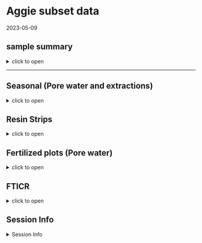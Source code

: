 Aggie subset data
================
2023-05-09

## sample summary

<details>
<summary>
click to open
</summary>

Soils were collected around trees on treelines in the western brooks
range Alaska varying in soil moisture. Three sites were chosen: Tussock
tundra (Mesic), Wet Sedge (Hydric), and Dryas-lichen tundra (Xeric). 8
similar trees were chosen per treatment based on their DBH and proximity
to the treeline. Snow fences were constructed as a treatment to build
larger snow packs around the given trees in winter and compared against
a control group where nothing was done besides sampling. In order to
reduce impact on these tree-plots 8 Ancillary trees were also chosen
based on the same DBH, proximity to treeline parameters and used for
seasonal sampling.  
A previous project conducted at these sites fertilized soils around
similar trees. These soils were also sampled to identify long term
effects of fertilization. Soils were collected from control and
snowfence trees in march and late may/early June (Just after thaw) along
with resin strips (Except in 2020). Soil pore water was taken regularly
during the growing season (2017-2019). During 2019 collection
frequencies reduced due to staffing and were disrupted due to COVID in
2020 with an inability to visit the field sites.

</details>

------------------------------------------------------------------------

## Seasonal (Pore water and extractions)

<details>
<summary>
click to open
</summary>

#### Extractable concentrations:

Ancillary plots only Here are the concentrations for soil K2SO4
extractable nitrate, phosphate, ammonium, total free primary amines,
phenolics, and total reducing sugars. Samples were taken in 2017, 2018
and 2019 at several time points. Due to COVID sample frequency reduced
significantly in 2020, and 2021. Note that some soils were collected in
2022, however none from the ancillary plots.

<details>
<summary>
click to open
</summary>

<img src="Aggie_Seasonal_files/figure-gfm/unnamed-chunk-1-1.png" width="100%" /><img src="Aggie_Seasonal_files/figure-gfm/unnamed-chunk-1-2.png" width="100%" /><img src="Aggie_Seasonal_files/figure-gfm/unnamed-chunk-1-3.png" width="100%" /><img src="Aggie_Seasonal_files/figure-gfm/unnamed-chunk-1-4.png" width="100%" /><img src="Aggie_Seasonal_files/figure-gfm/unnamed-chunk-1-5.png" width="100%" /><img src="Aggie_Seasonal_files/figure-gfm/unnamed-chunk-1-6.png" width="100%" />

</details>

###### Extractable LME:

<details>
<summary>
click to open
</summary>

| analyte   | variable        | numDF | denDF |     F-value |   p_value | p_value == round(p_value, 3) | asterisk |
|:----------|:----------------|------:|------:|------------:|----------:|:-----------------------------|:---------|
| NH4       | MONTH           |     1 |   299 |   4.4976102 | 0.0347652 | FALSE                        | \*       |
| NH4       | YEAR            |     1 |   299 |  11.2811565 | 0.0008844 | FALSE                        | \*       |
| NH4       | Site            |     2 |   299 |  10.7628418 | 0.0000306 | FALSE                        | \*       |
| NH4       | MONTH:YEAR      |     1 |   299 |  25.8473424 | 0.0000007 | FALSE                        | \*       |
| NH4       | MONTH:Site      |     2 |   299 |   3.1565002 | 0.0439968 | FALSE                        | \*       |
| NH4       | YEAR:Site       |     2 |   299 |   0.1679324 | 0.8454906 | FALSE                        | NA       |
| NH4       | MONTH:YEAR:Site |     2 |   299 |   9.9729752 | 0.0000641 | FALSE                        | \*       |
| NO3       | MONTH           |     1 |   299 |  15.8736992 | 0.0000851 | FALSE                        | \*       |
| NO3       | YEAR            |     1 |   299 | 191.6510913 | 0.0000000 | TRUE                         | \*       |
| NO3       | Site            |     2 |   299 |   5.4194677 | 0.0048754 | FALSE                        | \*       |
| NO3       | MONTH:YEAR      |     1 |   299 |  79.7173905 | 0.0000000 | TRUE                         | \*       |
| NO3       | MONTH:Site      |     2 |   299 |   2.7517372 | 0.0654336 | FALSE                        | NA       |
| NO3       | YEAR:Site       |     2 |   299 |   0.7235968 | 0.4858520 | FALSE                        | NA       |
| NO3       | MONTH:YEAR:Site |     2 |   299 |   0.5220105 | 0.5938662 | FALSE                        | NA       |
| PO4       | MONTH           |     1 |   297 |   4.3851250 | 0.0371013 | FALSE                        | \*       |
| PO4       | YEAR            |     1 |   297 |   8.9415670 | 0.0030209 | FALSE                        | \*       |
| PO4       | Site            |     2 |   297 |  15.4792652 | 0.0000004 | FALSE                        | \*       |
| PO4       | MONTH:YEAR      |     1 |   297 |   3.1812235 | 0.0755099 | FALSE                        | NA       |
| PO4       | MONTH:Site      |     2 |   297 |   1.6149417 | 0.2006439 | FALSE                        | NA       |
| PO4       | YEAR:Site       |     2 |   297 |   0.7670401 | 0.4653033 | FALSE                        | NA       |
| PO4       | MONTH:YEAR:Site |     2 |   297 |   6.8148330 | 0.0012772 | FALSE                        | \*       |
| TFPA      | MONTH           |     1 |   295 |   4.3596276 | 0.0376579 | FALSE                        | \*       |
| TFPA      | YEAR            |     1 |   295 |   0.9365378 | 0.3339626 | FALSE                        | NA       |
| TFPA      | Site            |     2 |   295 |   8.9978631 | 0.0001610 | FALSE                        | \*       |
| TFPA      | MONTH:YEAR      |     1 |   295 |  10.7394407 | 0.0011740 | FALSE                        | \*       |
| TFPA      | MONTH:Site      |     2 |   295 |   2.2879118 | 0.1032761 | FALSE                        | NA       |
| TFPA      | YEAR:Site       |     2 |   295 |   1.0357558 | 0.3562452 | FALSE                        | NA       |
| TFPA      | MONTH:YEAR:Site |     2 |   295 |   8.6859168 | 0.0002161 | FALSE                        | \*       |
| TRS       | MONTH           |     1 |   299 |   5.1331611 | 0.0241880 | FALSE                        | \*       |
| TRS       | YEAR            |     1 |   299 |   0.4554783 | 0.5002663 | FALSE                        | NA       |
| TRS       | Site            |     2 |   299 |   3.7207078 | 0.0253453 | FALSE                        | \*       |
| TRS       | MONTH:YEAR      |     1 |   299 |   6.6029744 | 0.0106654 | FALSE                        | \*       |
| TRS       | MONTH:Site      |     2 |   299 |   0.0846192 | 0.9188841 | FALSE                        | NA       |
| TRS       | YEAR:Site       |     2 |   299 |   0.7870434 | 0.4561293 | FALSE                        | NA       |
| TRS       | MONTH:YEAR:Site |     2 |   299 |   1.3061226 | 0.2724092 | FALSE                        | NA       |
| phenolics | MONTH           |     1 |   300 |   7.9247530 | 0.0051990 | FALSE                        | \*       |
| phenolics | YEAR            |     1 |   300 |  19.5917324 | 0.0000134 | FALSE                        | \*       |
| phenolics | Site            |     2 |   300 |   2.2015022 | 0.1124212 | FALSE                        | NA       |
| phenolics | MONTH:YEAR      |     1 |   300 |   3.4818756 | 0.0630201 | FALSE                        | NA       |
| phenolics | MONTH:Site      |     2 |   300 |   0.9607031 | 0.3837977 | FALSE                        | NA       |
| phenolics | YEAR:Site       |     2 |   300 |   1.8956076 | 0.1520220 | FALSE                        | NA       |
| phenolics | MONTH:YEAR:Site |     2 |   300 |   1.2762146 | 0.2806025 | FALSE                        | NA       |

</details>

#### Seasonal pore water concentrations:

Pore water was collected from around the crown of trees in northwest
Alaska to obtain a seasonal perspective of nutrient flow. 2017, 2018 and
2019 had many samples collected, however due to restrictions in travel
during/after COVID only a single set of pore water measurements were
taken. We will likely remove the 2020 and 2021 pore water samples from
the data set.

<details>
<summary>
click to open
</summary>

<img src="Aggie_Seasonal_files/figure-gfm/unnamed-chunk-3-1.png" width="100%" /><img src="Aggie_Seasonal_files/figure-gfm/unnamed-chunk-3-2.png" width="100%" /><img src="Aggie_Seasonal_files/figure-gfm/unnamed-chunk-3-3.png" width="100%" /><img src="Aggie_Seasonal_files/figure-gfm/unnamed-chunk-3-4.png" width="100%" /><img src="Aggie_Seasonal_files/figure-gfm/unnamed-chunk-3-5.png" width="100%" />

</details>

###### Seasonal pore water LME:

<details>
<summary>
click to open
</summary>

| analyte | variable  | numDF | denDF |     F-value | p_value | asterisk |
|:--------|:----------|------:|------:|------------:|--------:|:---------|
| Mass    | MONTH     |     1 |  2208 |   0.0612205 |   0.805 | NA       |
| Mass    | YEAR      |     1 |  2208 |   1.8015229 |   0.180 | NA       |
| Mass    | Site      |     2 |  2208 |   1.2360672 |   0.291 | NA       |
| Mass    | treatment |     2 |  2208 |   1.1057461 |   0.331 | NA       |
| NH4     | MONTH     |     1 |  2243 |  26.0401282 |   0.000 | \*       |
| NH4     | YEAR      |     1 |  2243 | 286.4451963 |   0.000 | \*       |
| NH4     | Site      |     2 |  2243 |   0.1469776 |   0.863 | NA       |
| NH4     | treatment |     2 |  2243 |   1.3044999 |   0.272 | NA       |
| NO3     | MONTH     |     1 |  2206 |   0.0094192 |   0.923 | NA       |
| NO3     | YEAR      |     1 |  2206 |  99.9662866 |   0.000 | \*       |
| NO3     | Site      |     2 |  2206 |  34.7994825 |   0.000 | \*       |
| NO3     | treatment |     2 |  2206 |   5.2813921 |   0.005 | \*       |
| PO4     | MONTH     |     1 |  2178 |  30.1680789 |   0.000 | \*       |
| PO4     | YEAR      |     1 |  2178 | 379.1874157 |   0.000 | \*       |
| PO4     | Site      |     2 |  2178 |   4.1794646 |   0.015 | \*       |
| PO4     | treatment |     2 |  2178 |   1.3890078 |   0.250 | NA       |
| TFPA    | MONTH     |     1 |  2130 |   4.6966325 |   0.030 | \*       |
| TFPA    | YEAR      |     1 |  2130 |   0.0016565 |   0.968 | NA       |
| TFPA    | Site      |     2 |  2130 |   4.7275359 |   0.009 | \*       |
| TFPA    | treatment |     2 |  2130 |   0.8810253 |   0.415 | NA       |
| TRS     | MONTH     |     1 |  2231 |  41.5239057 |   0.000 | \*       |
| TRS     | YEAR      |     1 |  2231 | 114.7911306 |   0.000 | \*       |
| TRS     | Site      |     2 |  2231 |   4.8212145 |   0.008 | \*       |
| TRS     | treatment |     2 |  2231 |   6.1957137 |   0.002 | \*       |

</details>

#### Microbial biomass

Microbial biomass measurements were collected using CHCL3 fumigation
method along side the K2SO4 extracts. Significant changes in microbial
biomass over time and between sites, including a biomass crash observed
in 2018, biomass was not seen increasing again until the end of 2019.

<details>
<summary>
click to open
</summary>
<img src="Aggie_Seasonal_files/figure-gfm/unnamed-chunk-5-1.png" width="100%" /><img src="Aggie_Seasonal_files/figure-gfm/unnamed-chunk-5-2.png" width="100%" /><img src="Aggie_Seasonal_files/figure-gfm/unnamed-chunk-5-3.png" width="100%" />
</details>

###### Microbial biomass LME:

<details>
<summary>
click to open LME results
</summary>

| analyte | variable        | numDF | denDF |   F-value |   p_value | p_value == round(p_value, 3) | asterisk |
|:--------|:----------------|------:|------:|----------:|----------:|:-----------------------------|:---------|
| MBC     | Site            |     2 |   266 |  8.324702 | 0.0003114 | FALSE                        | \*       |
| MBC     | MONTH:YEAR      |     1 |   266 | 12.319021 | 0.0005264 | FALSE                        | \*       |
| MBC     | MONTH:Site      |     2 |   266 |  4.075738 | 0.0180513 | FALSE                        | \*       |
| MBC     | YEAR:Site       |     2 |   266 |  5.834864 | 0.0033110 | FALSE                        | \*       |
| MBC     | MONTH:YEAR:Site |     2 |   266 |  4.331849 | 0.0140828 | FALSE                        | \*       |
| MBN     | YEAR            |     1 |   266 | 83.921320 | 0.0000000 | TRUE                         | \*       |
| MBN     | MONTH:Site      |     2 |   266 | 12.707745 | 0.0000054 | FALSE                        | \*       |
| MBN     | YEAR:Site       |     2 |   266 |  5.680923 | 0.0038375 | FALSE                        | \*       |
| MBN     | MONTH:YEAR:Site |     2 |   266 |  9.534462 | 0.0001002 | FALSE                        | \*       |
| Mic.PO4 | YEAR            |     1 |   269 | 20.701633 | 0.0000081 | FALSE                        | \*       |

Biomass LME significant comparisons

| analyte | variable        | numDF | denDF |    F-value |   p_value | p_value == round(p_value, 3) | asterisk |
|:--------|:----------------|------:|------:|-----------:|----------:|:-----------------------------|:---------|
| MBC     | MONTH           |     1 |   266 |  0.2964890 | 0.5865481 | FALSE                        | NA       |
| MBC     | YEAR            |     1 |   266 |  0.6913539 | 0.4064500 | FALSE                        | NA       |
| MBC     | Site            |     2 |   266 |  8.3247024 | 0.0003114 | FALSE                        | \*       |
| MBC     | MONTH:YEAR      |     1 |   266 | 12.3190213 | 0.0005264 | FALSE                        | \*       |
| MBC     | MONTH:Site      |     2 |   266 |  4.0757381 | 0.0180513 | FALSE                        | \*       |
| MBC     | YEAR:Site       |     2 |   266 |  5.8348642 | 0.0033110 | FALSE                        | \*       |
| MBC     | MONTH:YEAR:Site |     2 |   266 |  4.3318485 | 0.0140828 | FALSE                        | \*       |
| MBN     | MONTH           |     1 |   266 |  3.4767076 | 0.0633397 | FALSE                        | NA       |
| MBN     | YEAR            |     1 |   266 | 83.9213198 | 0.0000000 | TRUE                         | \*       |
| MBN     | Site            |     2 |   266 |  1.9146197 | 0.1494237 | FALSE                        | NA       |
| MBN     | MONTH:YEAR      |     1 |   266 |  0.8526888 | 0.3566297 | FALSE                        | NA       |
| MBN     | MONTH:Site      |     2 |   266 | 12.7077452 | 0.0000054 | FALSE                        | \*       |
| MBN     | YEAR:Site       |     2 |   266 |  5.6809231 | 0.0038375 | FALSE                        | \*       |
| MBN     | MONTH:YEAR:Site |     2 |   266 |  9.5344615 | 0.0001002 | FALSE                        | \*       |
| Mic.PO4 | MONTH           |     1 |   269 |  1.1502124 | 0.2844659 | FALSE                        | NA       |
| Mic.PO4 | YEAR            |     1 |   269 | 20.7016330 | 0.0000081 | FALSE                        | \*       |
| Mic.PO4 | Site            |     2 |   269 |  1.0203188 | 0.3618707 | FALSE                        | NA       |
| Mic.PO4 | MONTH:YEAR      |     1 |   269 |  3.4249215 | 0.0653156 | FALSE                        | NA       |
| Mic.PO4 | MONTH:Site      |     2 |   269 |  2.1748958 | 0.1156139 | FALSE                        | NA       |
| Mic.PO4 | YEAR:Site       |     2 |   269 |  2.2689271 | 0.1053990 | FALSE                        | NA       |
| Mic.PO4 | MONTH:YEAR:Site |     2 |   269 |  1.4283485 | 0.2415165 | FALSE                        | NA       |

Biomass LME all comparisons

</details>
</details>

## Resin Strips

<details>
<summary>
click to open
</summary>

#### Resin strip data by site:

Resin stips showed significant differences between sites. Primary
feature: Xeric contained high NO3, and Mesic contained high PO4. These
differences were not seen in soil extractions, in fact Mesic showed the
highest NO3 extractable concentrations consistently, and Hydric showed
the highest po4 extractable concentrations consistently.

<details>
<summary>
click to open
</summary>

<img src="Aggie_Seasonal_files/figure-gfm/unnamed-chunk-7-1.png" width="100%" /><img src="Aggie_Seasonal_files/figure-gfm/unnamed-chunk-7-2.png" width="100%" /><img src="Aggie_Seasonal_files/figure-gfm/unnamed-chunk-7-3.png" width="100%" />

</details>

###### Resin strip ANOVA:

<details>
<summary>
click to open ANOVA stats
</summary>

| analyte   | YEAR | Purpose2 |   p.value | asterisk |
|:----------|-----:|:---------|----------:|:---------|
| Ammonium  | 2018 | GS       | 0.0000000 | \*       |
| Ammonium  | 2019 | OW       | 0.0000003 | \*       |
| Ammonium  | 2019 | GS       | 0.0000644 | \*       |
| Nitrate   | 2017 | OW       | 0.0223603 | \*       |
| Nitrate   | 2018 | OW-GS    | 0.0425072 | \*       |
| Nitrate   | 2018 | GS       | 0.0172312 | \*       |
| Nitrate   | 2020 | OW-GS    | 0.0011635 | \*       |
| Nitrate   | 2021 | OW       | 0.0000000 | \*       |
| Phosphate | 2017 | OW       | 0.0000001 | \*       |
| Phosphate | 2018 | OW-GS    | 0.0153396 | \*       |
| Phosphate | 2018 | GS       | 0.0011471 | \*       |
| Phosphate | 2020 | OW-GS    | 0.0057749 | \*       |
| Phosphate | 2021 | OW       | 0.0000002 | \*       |

Significant differences between sites

| analyte   | YEAR | Purpose2 |   p.value | asterisk |
|:----------|-----:|:---------|----------:|:---------|
| Ammonium  | 2017 | OW       | 0.0526606 | NA       |
| Ammonium  | 2018 | OW-GS    | 0.2519457 | NA       |
| Ammonium  | 2018 | GS       | 0.0000000 | \*       |
| Ammonium  | 2019 | OW       | 0.0000003 | \*       |
| Ammonium  | 2019 | GS       | 0.0000644 | \*       |
| Ammonium  | 2020 | OW-GS    | 0.7553321 | NA       |
| Ammonium  | 2021 | OW       | 0.8304596 | NA       |
| Nitrate   | 2017 | OW       | 0.0223603 | \*       |
| Nitrate   | 2018 | OW-GS    | 0.0425072 | \*       |
| Nitrate   | 2018 | GS       | 0.0172312 | \*       |
| Nitrate   | 2019 | OW       |       NaN | NA       |
| Nitrate   | 2019 | GS       | 0.0915005 | NA       |
| Nitrate   | 2020 | OW-GS    | 0.0011635 | \*       |
| Nitrate   | 2021 | OW       | 0.0000000 | \*       |
| Phosphate | 2017 | OW       | 0.0000001 | \*       |
| Phosphate | 2018 | OW-GS    | 0.0153396 | \*       |
| Phosphate | 2018 | GS       | 0.0011471 | \*       |
| Phosphate | 2019 | OW       | 0.1746391 | NA       |
| Phosphate | 2019 | GS       |       NaN | NA       |
| Phosphate | 2020 | OW-GS    | 0.0057749 | \*       |
| Phosphate | 2021 | OW       | 0.0000002 | \*       |

differences between sites all

</details>
</details>

## Fertilized plots (Pore water)

<details>
<summary>
click to open
</summary>

#### Pore water data:

pore water measurements from fertilized plots showed little variation in
N components, but significantly more PO4 in 2017 and 2018 all season,
with concentrations returning to that of the other plots near the end of
2019 in xeric and mesic. In Hydric concentrations of PO4 in pore water
were also significantly higher in 2017, and at the beginning of 2018 and
return to similar concentrations of other plots at the end of 2018, and
remained similar for 2019.
<details>
<summary>
click to open LME results
</summary>
<img src="Aggie_Seasonal_files/figure-gfm/unnamed-chunk-9-1.png" width="100%" /><img src="Aggie_Seasonal_files/figure-gfm/unnamed-chunk-9-2.png" width="100%" /><img src="Aggie_Seasonal_files/figure-gfm/unnamed-chunk-9-3.png" width="100%" /><img src="Aggie_Seasonal_files/figure-gfm/unnamed-chunk-9-4.png" width="100%" /><img src="Aggie_Seasonal_files/figure-gfm/unnamed-chunk-9-5.png" width="100%" />
</details>

###### Pore water LME:

<details>
<summary>
click to open LME results
</summary>

| analyte | variable                  | numDF | denDF |    F-value |   p_value | p_value == round(p_value, 3) | asterisk |
|:--------|:--------------------------|------:|------:|-----------:|----------:|:-----------------------------|:---------|
| NH4     | MONTH                     |     1 |  2519 |  23.613547 | 0.0000012 | FALSE                        | \*       |
| NH4     | YEAR                      |     1 |  2519 | 222.858138 | 0.0000000 | TRUE                         | \*       |
| NH4     | MONTH:YEAR                |     1 |  2519 |  26.076260 | 0.0000004 | FALSE                        | \*       |
| NH4     | YEAR:treatment            |     3 |  2519 |  17.072934 | 0.0000000 | FALSE                        | \*       |
| NH4     | MONTH:YEAR:treatment      |     3 |  2519 |   6.656544 | 0.0001785 | FALSE                        | \*       |
| NH4     | YEAR:Site:treatment       |     6 |  2519 |   2.142476 | 0.0457770 | FALSE                        | \*       |
| NH4     | MONTH:YEAR:Site:treatment |     6 |  2519 |   3.822831 | 0.0008478 | FALSE                        | \*       |
| NO3     | YEAR                      |     1 |  2451 |  71.195558 | 0.0000000 | TRUE                         | \*       |
| NO3     | Site                      |     2 |  2451 |  37.262320 | 0.0000000 | FALSE                        | \*       |
| NO3     | treatment                 |     3 |  2451 |   3.078040 | 0.0265207 | FALSE                        | \*       |
| NO3     | MONTH:Site                |     2 |  2451 |  15.651052 | 0.0000002 | FALSE                        | \*       |
| NO3     | MONTH:treatment           |     3 |  2451 |   3.621275 | 0.0126115 | FALSE                        | \*       |
| NO3     | YEAR:treatment            |     3 |  2451 |   8.385542 | 0.0000152 | FALSE                        | \*       |
| NO3     | Site:treatment            |     6 |  2451 |   6.335395 | 0.0000013 | FALSE                        | \*       |
| NO3     | MONTH:YEAR:treatment      |     3 |  2451 |   5.301887 | 0.0012129 | FALSE                        | \*       |
| NO3     | MONTH:Site:treatment      |     6 |  2451 |   4.869738 | 0.0000590 | FALSE                        | \*       |
| NO3     | YEAR:Site:treatment       |     6 |  2451 |   2.188305 | 0.0413914 | FALSE                        | \*       |
| NO3     | MONTH:YEAR:Site:treatment |     6 |  2451 |   7.250415 | 0.0000001 | FALSE                        | \*       |
| PO4     | MONTH                     |     1 |  2399 |  12.714676 | 0.0003699 | FALSE                        | \*       |
| PO4     | YEAR                      |     1 |  2399 |  36.907406 | 0.0000000 | FALSE                        | \*       |
| PO4     | Site                      |     2 |  2399 |   4.591018 | 0.0102318 | FALSE                        | \*       |
| PO4     | treatment                 |     3 |  2399 |  32.581066 | 0.0000000 | TRUE                         | \*       |
| PO4     | MONTH:treatment           |     3 |  2399 |  16.607893 | 0.0000000 | FALSE                        | \*       |
| PO4     | YEAR:treatment            |     3 |  2399 |   7.921766 | 0.0000295 | FALSE                        | \*       |
| PO4     | Site:treatment            |     6 |  2399 |  10.502743 | 0.0000000 | FALSE                        | \*       |
| PO4     | MONTH:YEAR:treatment      |     3 |  2399 |  21.929755 | 0.0000000 | FALSE                        | \*       |
| PO4     | MONTH:Site:treatment      |     6 |  2399 |   3.880165 | 0.0007359 | FALSE                        | \*       |
| PO4     | YEAR:Site:treatment       |     6 |  2399 |   3.614009 | 0.0014277 | FALSE                        | \*       |
| PO4     | MONTH:YEAR:Site:treatment |     6 |  2399 |   8.323264 | 0.0000000 | FALSE                        | \*       |
| TFPA    | MONTH                     |     1 |  2346 |   4.364881 | 0.0367945 | FALSE                        | \*       |
| TFPA    | Site                      |     2 |  2346 |   6.300836 | 0.0018660 | FALSE                        | \*       |
| TFPA    | YEAR:Site                 |     2 |  2346 |   3.253995 | 0.0387940 | FALSE                        | \*       |
| TRS     | MONTH                     |     1 |  2497 |  37.472507 | 0.0000000 | FALSE                        | \*       |
| TRS     | YEAR                      |     1 |  2497 | 128.289731 | 0.0000000 | TRUE                         | \*       |
| TRS     | Site                      |     2 |  2497 |   5.368236 | 0.0047163 | FALSE                        | \*       |
| TRS     | treatment                 |     3 |  2497 |   5.158927 | 0.0014823 | FALSE                        | \*       |
| TRS     | MONTH:YEAR                |     1 |  2497 |  33.647837 | 0.0000000 | FALSE                        | \*       |
| TRS     | YEAR:Site                 |     2 |  2497 |   3.402213 | 0.0334540 | FALSE                        | \*       |
| TRS     | MONTH:treatment           |     3 |  2497 |   6.646371 | 0.0001811 | FALSE                        | \*       |
| TRS     | MONTH:YEAR:Site           |     2 |  2497 |   5.390973 | 0.0046107 | FALSE                        | \*       |

Significant LME comparisons

| analyte | variable                  | numDF | denDF |     F-value |   p_value | p_value == round(p_value, 3) | asterisk |
|:--------|:--------------------------|------:|------:|------------:|----------:|:-----------------------------|:---------|
| Mass    | MONTH                     |     1 |  2486 |   0.0989833 | 0.7530795 | FALSE                        | NA       |
| Mass    | YEAR                      |     1 |  2486 |   1.4667719 | 0.2259708 | FALSE                        | NA       |
| Mass    | Site                      |     2 |  2486 |   1.1171260 | 0.3273831 | FALSE                        | NA       |
| Mass    | treatment                 |     3 |  2486 |   1.1074983 | 0.3447382 | FALSE                        | NA       |
| Mass    | MONTH:YEAR                |     1 |  2486 |   0.0951064 | 0.7578090 | FALSE                        | NA       |
| Mass    | MONTH:Site                |     2 |  2486 |   0.0119858 | 0.9880858 | FALSE                        | NA       |
| Mass    | YEAR:Site                 |     2 |  2486 |   0.9708923 | 0.3788885 | FALSE                        | NA       |
| Mass    | MONTH:treatment           |     3 |  2486 |   0.0014793 | 0.9999215 | FALSE                        | NA       |
| Mass    | YEAR:treatment            |     3 |  2486 |   1.0230944 | 0.3812582 | FALSE                        | NA       |
| Mass    | Site:treatment            |     6 |  2486 |   0.8936561 | 0.4984786 | FALSE                        | NA       |
| Mass    | MONTH:YEAR:Site           |     2 |  2486 |   0.0676554 | 0.9345842 | FALSE                        | NA       |
| Mass    | MONTH:YEAR:treatment      |     3 |  2486 |   0.0158035 | 0.9972924 | FALSE                        | NA       |
| Mass    | MONTH:Site:treatment      |     6 |  2486 |   0.0151719 | 0.9999848 | FALSE                        | NA       |
| Mass    | YEAR:Site:treatment       |     6 |  2486 |   0.7238450 | 0.6303962 | FALSE                        | NA       |
| Mass    | MONTH:YEAR:Site:treatment |     6 |  2486 |   0.0284329 | 0.9999027 | FALSE                        | NA       |
| NH4     | MONTH                     |     1 |  2519 |  23.6135468 | 0.0000012 | FALSE                        | \*       |
| NH4     | YEAR                      |     1 |  2519 | 222.8581385 | 0.0000000 | TRUE                         | \*       |
| NH4     | Site                      |     2 |  2519 |   0.1199802 | 0.8869431 | FALSE                        | NA       |
| NH4     | treatment                 |     3 |  2519 |   0.8359364 | 0.4740167 | FALSE                        | NA       |
| NH4     | MONTH:YEAR                |     1 |  2519 |  26.0762600 | 0.0000004 | FALSE                        | \*       |
| NH4     | MONTH:Site                |     2 |  2519 |   1.1138621 | 0.3284503 | FALSE                        | NA       |
| NH4     | YEAR:Site                 |     2 |  2519 |   0.0851350 | 0.9183909 | FALSE                        | NA       |
| NH4     | MONTH:treatment           |     3 |  2519 |   0.7678538 | 0.5119530 | FALSE                        | NA       |
| NH4     | YEAR:treatment            |     3 |  2519 |  17.0729338 | 0.0000000 | FALSE                        | \*       |
| NH4     | Site:treatment            |     6 |  2519 |   1.3180046 | 0.2453784 | FALSE                        | NA       |
| NH4     | MONTH:YEAR:Site           |     2 |  2519 |   1.8076051 | 0.1642593 | FALSE                        | NA       |
| NH4     | MONTH:YEAR:treatment      |     3 |  2519 |   6.6565440 | 0.0001785 | FALSE                        | \*       |
| NH4     | MONTH:Site:treatment      |     6 |  2519 |   1.3995448 | 0.2109031 | FALSE                        | NA       |
| NH4     | YEAR:Site:treatment       |     6 |  2519 |   2.1424763 | 0.0457770 | FALSE                        | \*       |
| NH4     | MONTH:YEAR:Site:treatment |     6 |  2519 |   3.8228306 | 0.0008478 | FALSE                        | \*       |
| NO3     | MONTH                     |     1 |  2451 |   0.2084545 | 0.6480219 | FALSE                        | NA       |
| NO3     | YEAR                      |     1 |  2451 |  71.1955580 | 0.0000000 | TRUE                         | \*       |
| NO3     | Site                      |     2 |  2451 |  37.2623198 | 0.0000000 | FALSE                        | \*       |
| NO3     | treatment                 |     3 |  2451 |   3.0780403 | 0.0265207 | FALSE                        | \*       |
| NO3     | MONTH:YEAR                |     1 |  2451 |   1.3242788 | 0.2499378 | FALSE                        | NA       |
| NO3     | MONTH:Site                |     2 |  2451 |  15.6510521 | 0.0000002 | FALSE                        | \*       |
| NO3     | YEAR:Site                 |     2 |  2451 |   0.7696518 | 0.4632862 | FALSE                        | NA       |
| NO3     | MONTH:treatment           |     3 |  2451 |   3.6212749 | 0.0126115 | FALSE                        | \*       |
| NO3     | YEAR:treatment            |     3 |  2451 |   8.3855422 | 0.0000152 | FALSE                        | \*       |
| NO3     | Site:treatment            |     6 |  2451 |   6.3353949 | 0.0000013 | FALSE                        | \*       |
| NO3     | MONTH:YEAR:Site           |     2 |  2451 |   1.5630874 | 0.2096971 | FALSE                        | NA       |
| NO3     | MONTH:YEAR:treatment      |     3 |  2451 |   5.3018874 | 0.0012129 | FALSE                        | \*       |
| NO3     | MONTH:Site:treatment      |     6 |  2451 |   4.8697383 | 0.0000590 | FALSE                        | \*       |
| NO3     | YEAR:Site:treatment       |     6 |  2451 |   2.1883048 | 0.0413914 | FALSE                        | \*       |
| NO3     | MONTH:YEAR:Site:treatment |     6 |  2451 |   7.2504148 | 0.0000001 | FALSE                        | \*       |
| PO4     | MONTH                     |     1 |  2399 |  12.7146760 | 0.0003699 | FALSE                        | \*       |
| PO4     | YEAR                      |     1 |  2399 |  36.9074062 | 0.0000000 | FALSE                        | \*       |
| PO4     | Site                      |     2 |  2399 |   4.5910184 | 0.0102318 | FALSE                        | \*       |
| PO4     | treatment                 |     3 |  2399 |  32.5810658 | 0.0000000 | TRUE                         | \*       |
| PO4     | MONTH:YEAR                |     1 |  2399 |   2.0825605 | 0.1491206 | FALSE                        | NA       |
| PO4     | MONTH:Site                |     2 |  2399 |   1.4489144 | 0.2350305 | FALSE                        | NA       |
| PO4     | YEAR:Site                 |     2 |  2399 |   2.9589484 | 0.0520628 | FALSE                        | NA       |
| PO4     | MONTH:treatment           |     3 |  2399 |  16.6078930 | 0.0000000 | FALSE                        | \*       |
| PO4     | YEAR:treatment            |     3 |  2399 |   7.9217664 | 0.0000295 | FALSE                        | \*       |
| PO4     | Site:treatment            |     6 |  2399 |  10.5027432 | 0.0000000 | FALSE                        | \*       |
| PO4     | MONTH:YEAR:Site           |     2 |  2399 |   1.2369215 | 0.2904615 | FALSE                        | NA       |
| PO4     | MONTH:YEAR:treatment      |     3 |  2399 |  21.9297549 | 0.0000000 | FALSE                        | \*       |
| PO4     | MONTH:Site:treatment      |     6 |  2399 |   3.8801652 | 0.0007359 | FALSE                        | \*       |
| PO4     | YEAR:Site:treatment       |     6 |  2399 |   3.6140094 | 0.0014277 | FALSE                        | \*       |
| PO4     | MONTH:YEAR:Site:treatment |     6 |  2399 |   8.3232641 | 0.0000000 | FALSE                        | \*       |
| TFPA    | MONTH                     |     1 |  2346 |   4.3648813 | 0.0367945 | FALSE                        | \*       |
| TFPA    | YEAR                      |     1 |  2346 |   0.0253375 | 0.8735426 | FALSE                        | NA       |
| TFPA    | Site                      |     2 |  2346 |   6.3008362 | 0.0018660 | FALSE                        | \*       |
| TFPA    | treatment                 |     3 |  2346 |   1.0004342 | 0.3916216 | FALSE                        | NA       |
| TFPA    | MONTH:YEAR                |     1 |  2346 |   1.0569400 | 0.3040201 | FALSE                        | NA       |
| TFPA    | MONTH:Site                |     2 |  2346 |   0.3083943 | 0.7346554 | FALSE                        | NA       |
| TFPA    | YEAR:Site                 |     2 |  2346 |   3.2539953 | 0.0387940 | FALSE                        | \*       |
| TFPA    | MONTH:treatment           |     3 |  2346 |   2.5431356 | 0.0545869 | FALSE                        | NA       |
| TFPA    | YEAR:treatment            |     3 |  2346 |   0.5679299 | 0.6361483 | FALSE                        | NA       |
| TFPA    | Site:treatment            |     6 |  2346 |   1.3488158 | 0.2318808 | FALSE                        | NA       |
| TFPA    | MONTH:YEAR:Site           |     2 |  2346 |   0.0586504 | 0.9430378 | FALSE                        | NA       |
| TFPA    | MONTH:YEAR:treatment      |     3 |  2346 |   0.5373310 | 0.6567211 | FALSE                        | NA       |
| TFPA    | MONTH:Site:treatment      |     6 |  2346 |   1.0132753 | 0.4146243 | FALSE                        | NA       |
| TFPA    | YEAR:Site:treatment       |     6 |  2346 |   0.6132802 | 0.7198969 | FALSE                        | NA       |
| TFPA    | MONTH:YEAR:Site:treatment |     6 |  2346 |   0.2849393 | 0.9443101 | FALSE                        | NA       |
| TRS     | MONTH                     |     1 |  2497 |  37.4725075 | 0.0000000 | FALSE                        | \*       |
| TRS     | YEAR                      |     1 |  2497 | 128.2897311 | 0.0000000 | TRUE                         | \*       |
| TRS     | Site                      |     2 |  2497 |   5.3682356 | 0.0047163 | FALSE                        | \*       |
| TRS     | treatment                 |     3 |  2497 |   5.1589273 | 0.0014823 | FALSE                        | \*       |
| TRS     | MONTH:YEAR                |     1 |  2497 |  33.6478369 | 0.0000000 | FALSE                        | \*       |
| TRS     | MONTH:Site                |     2 |  2497 |   2.4135020 | 0.0897101 | FALSE                        | NA       |
| TRS     | YEAR:Site                 |     2 |  2497 |   3.4022125 | 0.0334540 | FALSE                        | \*       |
| TRS     | MONTH:treatment           |     3 |  2497 |   6.6463707 | 0.0001811 | FALSE                        | \*       |
| TRS     | YEAR:treatment            |     3 |  2497 |   0.4093911 | 0.7462688 | FALSE                        | NA       |
| TRS     | Site:treatment            |     6 |  2497 |   0.2455244 | 0.9612100 | FALSE                        | NA       |
| TRS     | MONTH:YEAR:Site           |     2 |  2497 |   5.3909732 | 0.0046107 | FALSE                        | \*       |
| TRS     | MONTH:YEAR:treatment      |     3 |  2497 |   0.4793736 | 0.6966532 | FALSE                        | NA       |
| TRS     | MONTH:Site:treatment      |     6 |  2497 |   0.4554882 | 0.8414601 | FALSE                        | NA       |
| TRS     | YEAR:Site:treatment       |     6 |  2497 |   0.5914919 | 0.7374033 | FALSE                        | NA       |
| TRS     | MONTH:YEAR:Site:treatment |     6 |  2497 |   0.5389044 | 0.7789662 | FALSE                        | NA       |

All LME comparisons

</details>
</details>

## FTICR

<details>
<summary>
click to open
</summary>

#### PCA by Site:

FTICR revealed large differences in organic matter content based on
site, and small variation based on time of year. Mesic contains far more
aromatic, condensed aromatic, and unsaturated lignin compounds (Note
that it does not have the highest concentrations of phenolics). Site
explained ~70% of the variation in FTICR compound diversity, where as
the interaction between Site:year explained ~10% of the variation.

<details>
<summary>
click to open
</summary>

<img src="Aggie_Seasonal_files/figure-gfm/unnamed-chunk-11-1.png" width="100%" /><img src="Aggie_Seasonal_files/figure-gfm/unnamed-chunk-11-2.png" width="100%" />

</details>

###### PERMANOVA:

<details>
<summary>
click to open
</summary>

|             |  Df | SumsOfSqs |   MeanSqs |     F.Model |        R2 | Pr(\>F) |
|:------------|----:|----------:|----------:|------------:|----------:|--------:|
| Site        |   2 | 0.2048378 | 0.1024189 | 109.2342208 | 0.7080634 |   0.001 |
| Year        |   1 | 0.0011243 | 0.0011243 |   1.1990670 | 0.0038862 |   0.274 |
| Season      |   2 | 0.0013712 | 0.0006856 |   0.7312319 | 0.0047399 |   0.493 |
| Site:Year   |   2 | 0.0278093 | 0.0139047 |  14.8299373 | 0.0961286 |   0.001 |
| Site:Season |   3 | 0.0083759 | 0.0027920 |   2.9777402 | 0.0289529 |   0.034 |
| Year:Season |   1 | 0.0007694 | 0.0007694 |   0.8205613 | 0.0026595 |   0.388 |
| Residuals   |  48 | 0.0450052 | 0.0009376 |          NA | 0.1555696 |      NA |
| Total       |  59 | 0.2892930 |        NA |          NA | 1.0000000 |      NA |

Polar PERMANOVA results

|             |  Df |  SumsOfSqs |    MeanSqs |    F.Model |         R2 | Pr(\>F) |
|:------------|----:|-----------:|-----------:|-----------:|-----------:|--------:|
| Site        |   2 |  0.0815983 |  0.0407992 | 95.7669139 |  0.6687323 |   0.001 |
| Year        |   1 |  0.0031369 |  0.0031369 |  7.3631567 |  0.0257082 |   0.016 |
| Season      |   2 |  0.0019339 |  0.0009670 |  2.2697396 |  0.0158494 |   0.121 |
| Site:Year   |   2 |  0.0123377 |  0.0061689 | 14.4800301 |  0.1011128 |   0.001 |
| Site:Season |   3 |  0.0025707 |  0.0008569 |  2.0113723 |  0.0210679 |   0.120 |
| Year:Season |   1 | -0.0000074 | -0.0000074 | -0.0173272 | -0.0000605 |   0.999 |
| Residuals   |  48 |  0.0204492 |  0.0004260 |         NA |  0.1675900 |      NA |
| Total       |  59 |  0.1220194 |         NA |         NA |  1.0000000 |      NA |

Non-Polar PERMANOVA results

In polar and nonpolar sample extracts Site, Site:Year were significant
(p \< 0.05)

Site accounted for ~70 % of total variation among samples Site:Year
accounted for ~10% of total variation among samples

</details>
</details>

## Session Info

<details>
<summary>
Session Info
</summary>

Date run: 2023-10-31

    ## R version 4.2.3 (2023-03-15 ucrt)
    ## Platform: x86_64-w64-mingw32/x64 (64-bit)
    ## Running under: Windows 10 x64 (build 19045)
    ## 
    ## Matrix products: default
    ## 
    ## locale:
    ## [1] LC_COLLATE=English_United States.utf8 
    ## [2] LC_CTYPE=English_United States.utf8   
    ## [3] LC_MONETARY=English_United States.utf8
    ## [4] LC_NUMERIC=C                          
    ## [5] LC_TIME=English_United States.utf8    
    ## 
    ## attached base packages:
    ## [1] grid      stats     graphics  grDevices utils     datasets  methods  
    ## [8] base     
    ## 
    ## other attached packages:
    ##  [1] cowplot_1.1.1     agricolae_1.3-6   doBy_4.6.17       ggpubr_0.6.0     
    ##  [5] pracma_2.4.2      reshape2_1.4.4    ggbreak_0.1.2     ggExtra_0.10.0   
    ##  [9] lubridate_1.9.2   forcats_1.0.0     stringr_1.5.0     dplyr_1.1.2      
    ## [13] purrr_1.0.1       readr_2.1.4       tidyr_1.3.0       tibble_3.2.1     
    ## [17] tidyverse_2.0.0   ggbiplot_0.55     scales_1.2.1      plyr_1.8.8       
    ## [21] ggplot2_3.4.1     vegan_2.6-4       lattice_0.20-45   permute_0.9-7    
    ## [25] tarchetypes_0.7.7 targets_1.2.0    
    ## 
    ## loaded via a namespace (and not attached):
    ##  [1] colorspace_2.1-0      ggsignif_0.6.4        ellipsis_0.3.2       
    ##  [4] fs_1.6.2              aplot_0.2.0           rstudioapi_0.15.0    
    ##  [7] farver_2.1.1          listenv_0.9.0         furrr_0.3.1          
    ## [10] Deriv_4.1.3           fansi_1.0.4           codetools_0.2-19     
    ## [13] splines_4.2.3         cachem_1.0.8          knitr_1.43           
    ## [16] broom_1.0.5           cluster_2.1.4         shiny_1.7.4.1        
    ## [19] compiler_4.2.3        backports_1.4.1       Matrix_1.6-0         
    ## [22] fastmap_1.1.1         cli_3.6.1             later_1.3.1          
    ## [25] htmltools_0.5.5       tools_4.2.3           igraph_1.5.0         
    ## [28] gtable_0.3.3          glue_1.6.2            Rcpp_1.0.11          
    ## [31] carData_3.0-5         vctrs_0.6.3           nlme_3.1-162         
    ## [34] xfun_0.39             globals_0.16.2        ps_1.7.5             
    ## [37] timechange_0.2.0      mime_0.12             miniUI_0.1.1.1       
    ## [40] lifecycle_1.0.3       rstatix_0.7.2         future_1.33.0        
    ## [43] MASS_7.3-58.2         microbenchmark_1.4.10 ragg_1.2.5           
    ## [46] hms_1.1.3             promises_1.2.0.1      parallel_4.2.3       
    ## [49] yaml_2.3.7            memoise_2.0.1         ggfun_0.1.2          
    ## [52] yulab.utils_0.0.7     labelled_2.12.0       stringi_1.7.12       
    ## [55] highr_0.10            klaR_1.7-2            AlgDesign_1.2.1      
    ## [58] PNWColors_0.1.0       systemfonts_1.0.4     rlang_1.1.1          
    ## [61] pkgconfig_2.0.3       evaluate_0.21         labeling_0.4.2       
    ## [64] patchwork_1.1.2       processx_3.8.2        tidyselect_1.2.0     
    ## [67] parallelly_1.36.0     magrittr_2.0.3        R6_2.5.1             
    ## [70] generics_0.1.3        base64url_1.4         combinat_0.0-8       
    ## [73] pillar_1.9.0          haven_2.5.3           withr_2.5.0          
    ## [76] mgcv_1.8-42           abind_1.4-5           car_3.1-2            
    ## [79] questionr_0.7.8       utf8_1.2.3            rmarkdown_2.23       
    ## [82] tzdb_0.4.0            future.callr_0.8.1    data.table_1.14.8    
    ## [85] callr_3.7.3           digest_0.6.33         xtable_1.8-4         
    ## [88] httpuv_1.6.11         textshaping_0.3.6     gridGraphics_0.5-1   
    ## [91] munsell_0.5.0         ggplotify_0.1.2

</details>
